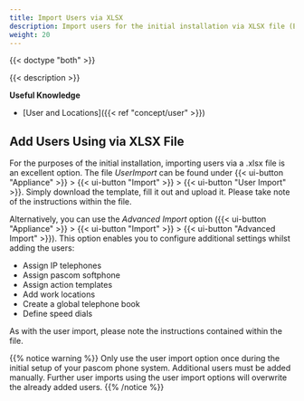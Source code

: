 ```yaml
---
title: Import Users via XLSX
description: Import users for the initial installation via XLSX file (Excel, Open Office, Libreoffice, etc)
weight: 20
---
```


{{< doctype "both" >}}

{{< description >}}

**Useful Knowledge**
 
 * [User and Locations]({{< ref "concept/user" >}})

## Add Users Using via XLSX File

For the purposes of the initial installation, importing users via a .xlsx file is an excellent option. The file *UserImport* can be found under {{< ui-button "Appliance" >}} > {{< ui-button "Import" >}} > {{< ui-button "User Import" >}}. Simply download the template, fill it out and upload it. Please take note of the instructions within the file.

Alternatively, you can use the *Advanced Import* option ({{< ui-button "Appliance" >}} > {{< ui-button "Import" >}} > {{< ui-button "Advanced Import" >}}). This option enables you to configure additional settings whilst adding the users:

* Assign IP telephones
* Assign pascom softphone
* Assign action templates
* Add work locations
* Create a global telephone book
* Define speed dials

As with the user import, please note the instructions contained within the file.

{{% notice warning %}}
Only use the user import option once during the initial setup of your pascom phone system. Additional users must be added manually. Further user imports using the user import options will overwrite the already added users.
{{% /notice %}}

